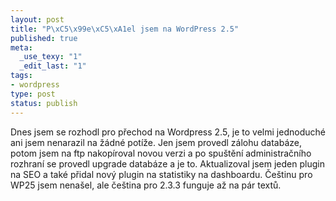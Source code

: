 ```yaml
--- 
layout: post
title: "P\xC5\x99e\xC5\xA1el jsem na WordPress 2.5"
published: true
meta: 
  _use_texy: "1"
  _edit_last: "1"
tags: 
- wordpress
type: post
status: publish
---
```

Dnes jsem se rozhodl pro přechod na Wordpress 2.5, je to velmi jednoduché ani jsem nenarazil na žádné potíže. Jen jsem provedl zálohu databáze, potom jsem na ftp nakopíroval novou verzi a po spuštění administračního rozhraní se provedl upgrade databáze a je to. Aktualizoval jsem jeden plugin na SEO a také přidal nový plugin na statistiky na dashboardu. Češtinu pro WP25 jsem nenašel, ale čeština pro 2.3.3 funguje až na pár textů.
